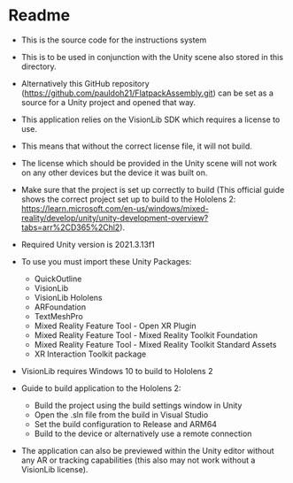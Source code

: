 # Readme

* This is the source code for the instructions system
* This is to be used in conjunction with the Unity scene also stored in this directory.
* Alternatively this GitHub repository (https://github.com/pauldoh21/FlatpackAssembly.git) can be set as a source for a Unity project and opened that way.
* This application relies on the VisionLib SDK which requires a license to use.
* This means that without the correct license file, it will not build.
* The license which should be provided in the Unity scene will not work on any other devices but the device it was built on.
* Make sure that the project is set up correctly to build (This official guide shows the correct project set up to build to the Hololens 2: https://learn.microsoft.com/en-us/windows/mixed-reality/develop/unity/unity-development-overview?tabs=arr%2CD365%2Chl2).
* Required Unity version is 2021.3.13f1

* To use you must import these Unity Packages:

    - QuickOutline
    - VisionLib
    - VisionLib Hololens
    - ARFoundation
    - TextMeshPro
    - Mixed Reality Feature Tool - Open XR Plugin
    - Mixed Reality Feature Tool - Mixed Reality Toolkit Foundation
    - Mixed Reality Feature Tool - Mixed Reality Toolkit Standard Assets
    - XR Interaction Toolkit package

* VisionLib requires Windows 10 to build to Hololens 2
* Guide to build application to the Hololens 2:

    - Build the project using the build settings window in Unity
    - Open the .sln file from the build in Visual Studio
    - Set the build configuration to Release and ARM64
    - Build to the device or alternatively use a remote connection

* The application can also be previewed within the Unity editor without any AR or tracking capabilities (this also may not work without a VisionLib license).